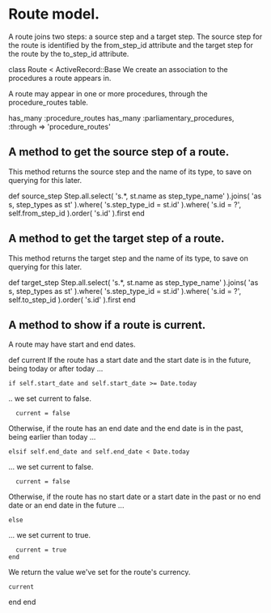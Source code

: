 # Route model.

A route joins two steps: a source step and a target step. The source step for the route is identified by the from_step_id attribute and the target step for the route by the to_step_id attribute.

class Route < ActiveRecord::Base
We create an association to the procedures a route appears in.

A route may appear in one or more procedures, through the procedure_routes table.

  has_many :procedure_routes
  has_many :parliamentary_procedures, :through => 'procedure_routes'
## A method to get the source step of a route.

This method returns the source step and the name of its type, to save on querying for this later.

  def source_step
    Step.all.select( 's.*, st.name as step_type_name' ).joins( 'as s, step_types as st' ).where( 's.step_type_id = st.id' ).where( 's.id = ?', self.from_step_id ).order( 's.id' ).first
  end
## A method to get the target step of a route.

This method returns the target step and the name of its type, to save on querying for this later.

  def target_step
    Step.all.select( 's.*, st.name as step_type_name' ).joins( 'as s, step_types as st' ).where( 's.step_type_id = st.id' ).where( 's.id = ?', self.to_step_id ).order( 's.id' ).first
  end
## A method to show if a route is current.

A route may have start and end dates.

  def current
If the route has a start date and the start date is in the future, being today or after today ...

    if self.start_date and self.start_date >= Date.today
.. we set current to false.

      current = false
Otherwise, if the route has an end date and the end date is in the past, being earlier than today ...

    elsif self.end_date and self.end_date < Date.today
... we set current to false.

      current = false
Otherwise, if the route has no start date or a start date in the past or no end date or an end date in the future ...

    else
... we set current to true.

      current = true
    end
We return the value we've set for the route's currency.

    current
  end
end